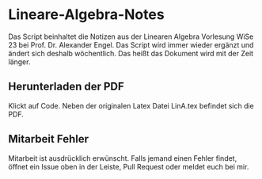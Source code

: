 # Lineare-Algebra-Notes

Das Script beinhaltet die Notizen aus der Linearen Algebra Vorlesung WiSe 23 bei Prof. Dr. Alexander Engel. Das Script wird immer wieder ergänzt und ändert sich deshalb wöchentlich. Das heißt das Dokument wird mit der Zeit länger.

## Herunterladen der PDF
Klickt auf Code. Neben der originalen Latex Datei LinA.tex befindet sich die PDF.

 
## Mitarbeit Fehler
Mitarbeit ist ausdrücklich erwünscht. Falls jemand einen Fehler findet, öffnet ein Issue oben in der Leiste, Pull Request oder meldet euch bei mir.
